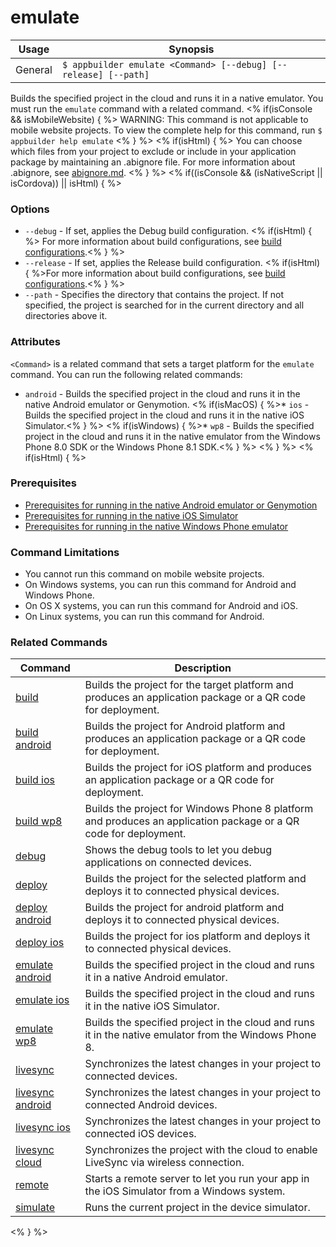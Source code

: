 emulate
==========

Usage | Synopsis
------|-------
General | `$ appbuilder emulate <Command> [--debug] [--release] [--path]`

Builds the specified project in the cloud and runs it in a native emulator. You must run the `emulate` command with a related command.
<% if(isConsole && isMobileWebsite) { %>
WARNING: This command is not applicable to mobile website projects. To view the complete help for this command, run `$ appbuilder help emulate`
<% } %>
<% if(isHtml) { %>
You can choose which files from your project to exclude or include in your application package by maintaining an .abignore file. For more information about .abignore, see [abignore.md](https://github.com/Icenium/icenium-cli/blob/release/ABIGNORE.md).
<% } %>
<% if((isConsole && (isNativeScript || isCordova)) || isHtml) { %>
### Options
* `--debug` - If set, applies the Debug build configuration. <% if(isHtml) { %> For more information about build configurations, see [build configurations](http://docs.telerik.com/platform/appbuilder/build-configurations/overview).<% } %>
* `--release` - If set, applies the Release build configuration. <% if(isHtml) { %>For more information about build configurations, see [build configurations](http://docs.telerik.com/platform/appbuilder/build-configurations/overview).<% } %>
* `--path` - Specifies the directory that contains the project. If not specified, the project is searched for in the current directory and all directories above it.

### Attributes
`<Command>` is a related command that sets a target platform for the `emulate` command. You can run the following related commands:
* `android` - Builds the specified project in the cloud and runs it in the native Android emulator or Genymotion.
<% if(isMacOS) { %>* `ios` - Builds the specified project in the cloud and runs it in the native iOS Simulator.<% } %> 
<% if(isWindows) { %>* `wp8` - Builds the specified project in the cloud and runs it in the native emulator from the Windows Phone 8.0 SDK or the Windows Phone 8.1 SDK.<% } %> 
<% } %>
<% if(isHtml) { %> 
### Prerequisites

* [Prerequisites for running in the native Android emulator or Genymotion](http://docs.telerik.com/platform/appbuilder/testing-your-app/running-in-emulators/android-emulator#prerequisites)
* [Prerequisites for running in the native iOS Simulator](http://docs.telerik.com/platform/appbuilder/testing-your-app/running-in-emulators/ios-emulator)
* [Prerequisites for running in the native Windows Phone emulator](http://docs.telerik.com/platform/appbuilder/testing-your-app/running-in-emulators/wp8-emulator)

### Command Limitations

* You cannot run this command on mobile website projects.
* On Windows systems, you can run this command for Android and Windows Phone.
* On OS X systems, you can run this command for Android and iOS.
* On Linux systems, you can run this command for Android.

### Related Commands

Command | Description
----------|----------
[build](build.html) | Builds the project for the target platform and produces an application package or a QR code for deployment.
[build android](build-android.html) | Builds the project for Android platform and produces an application package or a QR code for deployment.
[build ios](build-ios.html) | Builds the project for iOS platform and produces an application package or a QR code for deployment.
[build wp8](build-wp8.html) | Builds the project for Windows Phone 8 platform and produces an application package or a QR code for deployment.
[debug](debug.html) | Shows the debug tools to let you debug applications on connected devices.
[deploy](deploy.html) | Builds the project for the selected platform and deploys it to connected physical devices.
[deploy android](deploy-android.html) | Builds the project for android platform and deploys it to connected physical devices.
[deploy ios](deploy-ios.html) | Builds the project for ios platform and deploys it to connected physical devices.
[emulate android](emulate-android.html) | Builds the specified project in the cloud and runs it in a native Android emulator.
[emulate ios](emulate-ios.html) | Builds the specified project in the cloud and runs it in the native iOS Simulator.
[emulate wp8](emulate-wp8.html) | Builds the specified project in the cloud and runs it in the native emulator from the Windows Phone 8.
[livesync](livesync.html) | Synchronizes the latest changes in your project to connected devices.
[livesync android](livesync-android.html) | Synchronizes the latest changes in your project to connected Android devices.
[livesync ios](livesync-ios.html) | Synchronizes the latest changes in your project to connected iOS devices.
[livesync cloud](livesync-cloud.html) | Synchronizes the project with the cloud to enable LiveSync via wireless connection.
[remote](remote.html) | Starts a remote server to let you run your app in the iOS Simulator from a Windows system.
[simulate](simulate.html) | Runs the current project in the device simulator.
<% } %>